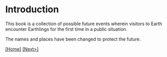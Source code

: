 # Introduction

This book is a collection of possible future events wherein visitors to Earth encounter Earthlings for the first time in a public situation.

The names and places have been changed to protect the future.

[[Home]](https://github.com/Skatterbrainz/WelcomeToEarth/blob/main/README.md) [[Next>]](https://github.com/Skatterbrainz/WelcomeToEarth/blob/main/chapter1.md)
